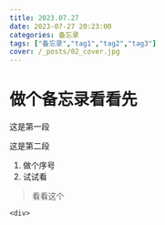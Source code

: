 ```yaml
---
title: 2023.07.27
date: 2023-07-27 20:23:00
categories: 备忘录
tags: ["备忘录","tag1","tag2","tag3"]
cover: /_posts/02_cover.jpg
---
```

# 做个备忘录看看先
这是第一段

这是第二段

1. 做个序号
2. 试试看

> 看看这个

```  
<div>
```

